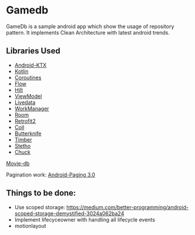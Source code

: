 # Gamedb

GameDb is a sample android app which show the usage of repository pattern. It implements Clean Architecture with latest android trends.

## Libraries Used
  * [Android-KTX](https://developer.android.com/kotlin/ktx)
  * [Kotlin](https://kotlinlang.org/docs/reference/android-overview.html)
  * [Coroutines](https://kotlinlang.org/docs/reference/coroutines-overview.html)
  * [Flow](https://kotlinlang.org/docs/reference/coroutines/flow.html)
  * [Hilt](https://dagger.dev/hilt/)
  * [ViewModel](https://developer.android.com/topic/libraries/architecture/viewmodel)
  * [Livedata](https://developer.android.com/topic/libraries/architecture/livedata)
  * [WorkManager](https://developer.android.com/topic/libraries/architecture/workmanager)
  * [Room](https://developer.android.com/topic/libraries/architecture/room)
  * [Retrofit2](https://square.github.io/retrofit/)
  * [Coil](https://coil-kt.github.io/coil/)
  * [Butterknife](https://github.com/JakeWharton/butterknife)
  * [Timber](https://github.com/JakeWharton/timber)
  * [Stetho](http://facebook.github.io/stetho/)
  * [Chuck](https://github.com/jgilfelt/chuck)

[Movie-db](https://developers.themoviedb.org/3/movies/get-movie-details)

Pagination work:
[Android-Paging 3.0](https://medium.com/@paulhundal/paging-library-with-android-mvvm-6a3a4d94de72)


## Things to be done:
 * Use scoped storage: https://medium.com/better-programming/android-scoped-storage-demystified-3024a062ba24
 * Implement lifecyceowner with handling all lifecycle events
 * motionlayout
